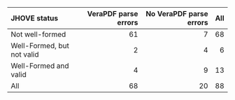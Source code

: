 | JHOVE status               |   VeraPDF parse errors |   No VeraPDF parse errors |   All |
|:---------------------------|-----------------------:|--------------------------:|------:|
| Not well-formed            |                     61 |                         7 |    68 |
| Well-Formed, but not valid |                      2 |                         4 |     6 |
| Well-Formed and valid      |                      4 |                         9 |    13 |
| All                        |                     68 |                        20 |    88 |